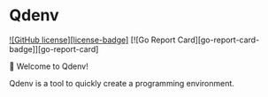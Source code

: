 # Qdenv

[![GitHub license][license-badge]](LICENSE)
[![Go Report Card][go-report-card-badge]][go-report-card]

:tada: Welcome to Qdenv!

Qdenv is a tool to quickly create a programming environment.
